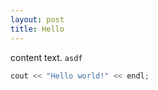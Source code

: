 ```yaml
---
layout: post
title: Hello
---
```


content text.
`asdf`

``` c++
cout << "Hello world!" << endl;
```
